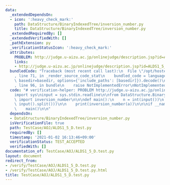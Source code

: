 ```yaml
---
data:
  _extendedDependsOn:
  - icon: ':heavy_check_mark:'
    path: DataStructure/BinaryIndexedTree/inversion_number.py
    title: DataStructure/BinaryIndexedTree/inversion_number.py
  _extendedRequiredBy: []
  _extendedVerifiedWith: []
  _pathExtension: py
  _verificationStatusIcon: ':heavy_check_mark:'
  attributes:
    PROBLEM: http://judge.u-aizu.ac.jp/onlinejudge/description.jsp?id=ALDS1_5_D
    links:
    - http://judge.u-aizu.ac.jp/onlinejudge/description.jsp?id=ALDS1_5_D
  bundledCode: "Traceback (most recent call last):\n  File \"/opt/hostedtoolcache/Python/3.8.7/x64/lib/python3.8/site-packages/onlinejudge_verify/documentation/build.py\"\
    , line 71, in _render_source_code_stat\n    bundled_code = language.bundle(stat.path,\
    \ basedir=basedir, options={'include_paths': [basedir]}).decode()\n  File \"/opt/hostedtoolcache/Python/3.8.7/x64/lib/python3.8/site-packages/onlinejudge_verify/languages/python.py\"\
    , line 96, in bundle\n    raise NotImplementedError\nNotImplementedError\n"
  code: "# verification-helper: PROBLEM http://judge.u-aizu.ac.jp/onlinejudge/description.jsp?id=ALDS1_5_D\n\
    import sys\ninput = sys.stdin.readline\n\nfrom DataStructure.BinaryIndexedTree.inversion_number\
    \ import inversion_number\n\n\ndef main():\n    n = int(input())\n    a = list(map(int,\
    \ input().split()))\n\n    print(inversion_number(a))\n\n\nif __name__ == '__main__':\n\
    \    main()\n\n"
  dependsOn:
  - DataStructure/BinaryIndexedTree/inversion_number.py
  isVerificationFile: true
  path: TestCase/AOJ/ALDS1_5_D.test.py
  requiredBy: []
  timestamp: '2021-01-02 16:13:46+09:00'
  verificationStatus: TEST_ACCEPTED
  verifiedWith: []
documentation_of: TestCase/AOJ/ALDS1_5_D.test.py
layout: document
redirect_from:
- /verify/TestCase/AOJ/ALDS1_5_D.test.py
- /verify/TestCase/AOJ/ALDS1_5_D.test.py.html
title: TestCase/AOJ/ALDS1_5_D.test.py
---
```


